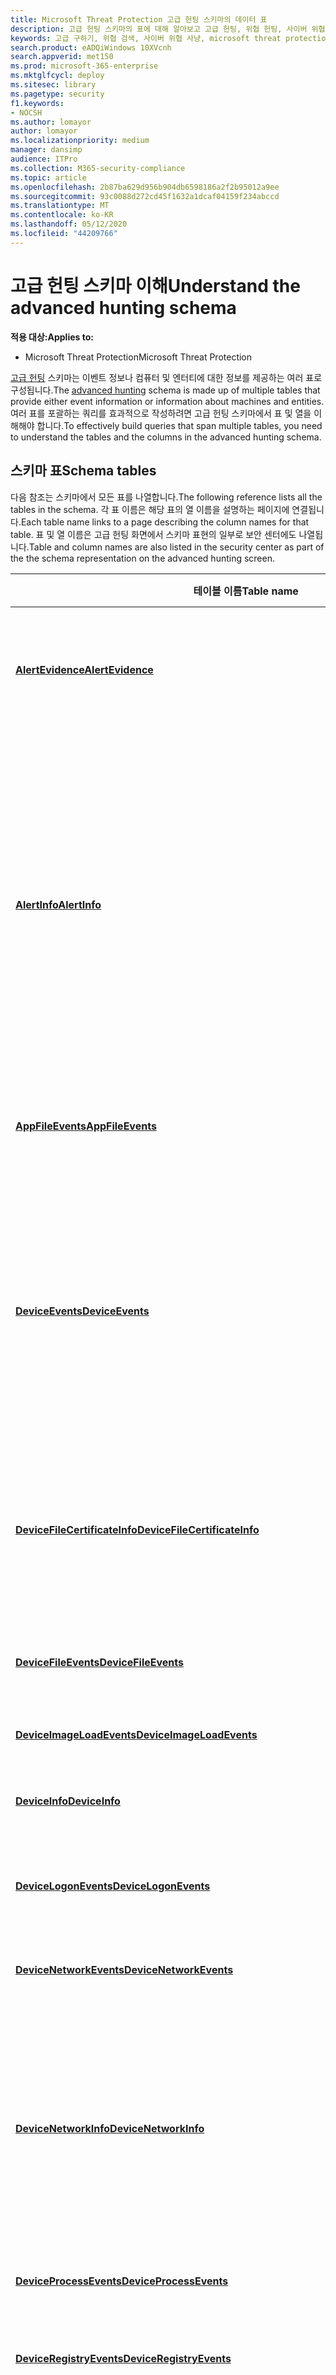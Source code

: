 ```yaml
---
title: Microsoft Threat Protection 고급 헌팅 스키마의 데이터 표
description: 고급 헌팅 스키마의 표에 대해 알아보고 고급 헌팅, 위협 헌팅, 사이버 위협 헌팅, 검색, 쿼리, 원격 분석,
keywords: 고급 구하기, 위협 검색, 사이버 위협 사냥, microsoft threat protection, microsoft 365, mtp, m365, 검색, 쿼리, 원격 분석, 스키마 참조, kusto, table, data
search.product: eADQiWindows 10XVcnh
search.appverid: met150
ms.prod: microsoft-365-enterprise
ms.mktglfcycl: deploy
ms.sitesec: library
ms.pagetype: security
f1.keywords:
- NOCSH
ms.author: lomayor
author: lomayor
ms.localizationpriority: medium
manager: dansimp
audience: ITPro
ms.collection: M365-security-compliance
ms.topic: article
ms.openlocfilehash: 2b87ba629d956b904db6598186a2f2b95012a9ee
ms.sourcegitcommit: 93c0088d272cd45f1632a1dcaf04159f234abccd
ms.translationtype: MT
ms.contentlocale: ko-KR
ms.lasthandoff: 05/12/2020
ms.locfileid: "44209766"
---
```

# <a name="understand-the-advanced-hunting-schema"></a><span data-ttu-id="9ab91-104">고급 헌팅 스키마 이해</span><span class="sxs-lookup"><span data-stu-id="9ab91-104">Understand the advanced hunting schema</span></span>

<span data-ttu-id="9ab91-105">**적용 대상:**</span><span class="sxs-lookup"><span data-stu-id="9ab91-105">**Applies to:**</span></span>
- <span data-ttu-id="9ab91-106">Microsoft Threat Protection</span><span class="sxs-lookup"><span data-stu-id="9ab91-106">Microsoft Threat Protection</span></span>

<span data-ttu-id="9ab91-107">[고급 헌팅](advanced-hunting-overview.md) 스키마는 이벤트 정보나 컴퓨터 및 엔터티에 대한 정보를 제공하는 여러 표로 구성됩니다.</span><span class="sxs-lookup"><span data-stu-id="9ab91-107">The [advanced hunting](advanced-hunting-overview.md) schema is made up of multiple tables that provide either event information or information about machines and entities.</span></span> <span data-ttu-id="9ab91-108">여러 표를 포괄하는 쿼리를 효과적으로 작성하려면 고급 헌팅 스키마에서 표 및 열을 이해해야 합니다.</span><span class="sxs-lookup"><span data-stu-id="9ab91-108">To effectively build queries that span multiple tables, you need to understand the tables and the columns in the advanced hunting schema.</span></span>

## <a name="schema-tables"></a><span data-ttu-id="9ab91-109">스키마 표</span><span class="sxs-lookup"><span data-stu-id="9ab91-109">Schema tables</span></span>

<span data-ttu-id="9ab91-110">다음 참조는 스키마에서 모든 표를 나열합니다.</span><span class="sxs-lookup"><span data-stu-id="9ab91-110">The following reference lists all the tables in the schema.</span></span> <span data-ttu-id="9ab91-111">각 표 이름은 해당 표의 열 이름을 설명하는 페이지에 연결됩니다.</span><span class="sxs-lookup"><span data-stu-id="9ab91-111">Each table name links to a page describing the column names for that table.</span></span> <span data-ttu-id="9ab91-112">표 및 열 이름은 고급 헌팅 화면에서 스키마 표현의 일부로 보안 센터에도 나열됩니다.</span><span class="sxs-lookup"><span data-stu-id="9ab91-112">Table and column names are also listed in the security center as part of the the schema representation on the advanced hunting screen.</span></span>

| <span data-ttu-id="9ab91-113">테이블 이름</span><span class="sxs-lookup"><span data-stu-id="9ab91-113">Table name</span></span> | <span data-ttu-id="9ab91-114">설명</span><span class="sxs-lookup"><span data-stu-id="9ab91-114">Description</span></span> |
|------------|-------------|
| <span data-ttu-id="9ab91-115">**[AlertEvidence](advanced-hunting-alertevidence-table.md)**</span><span class="sxs-lookup"><span data-stu-id="9ab91-115">**[AlertEvidence](advanced-hunting-alertevidence-table.md)**</span></span> | <span data-ttu-id="9ab91-116">알림과 연결 된 파일, IP 주소, Url, 사용자 또는 장치</span><span class="sxs-lookup"><span data-stu-id="9ab91-116">Files, IP addresses, URLs, users, or devices associated with alerts</span></span> |
| <span data-ttu-id="9ab91-117">**[AlertInfo](advanced-hunting-alertinfo-table.md)**</span><span class="sxs-lookup"><span data-stu-id="9ab91-117">**[AlertInfo](advanced-hunting-alertinfo-table.md)**</span></span> | <span data-ttu-id="9ab91-118">심각도 정보 및 위협 분류를 포함 하 여 Microsoft Defender ATP, Office 365 ATP, Microsoft Cloud App Security 및 Azure ATP의 알림</span><span class="sxs-lookup"><span data-stu-id="9ab91-118">Alerts from Microsoft Defender ATP, Office 365 ATP, Microsoft Cloud App Security, and Azure ATP, including severity information and threat categorization</span></span>  |
| <span data-ttu-id="9ab91-119">**[AppFileEvents](advanced-hunting-appfileevents-table.md)**</span><span class="sxs-lookup"><span data-stu-id="9ab91-119">**[AppFileEvents](advanced-hunting-appfileevents-table.md)**</span></span> | <span data-ttu-id="9ab91-120">클라우드 앱 및 서비스의 파일 관련 활동</span><span class="sxs-lookup"><span data-stu-id="9ab91-120">File-related activities in cloud apps and services</span></span> |
| <span data-ttu-id="9ab91-121">**[DeviceEvents](advanced-hunting-deviceevents-table.md)**</span><span class="sxs-lookup"><span data-stu-id="9ab91-121">**[DeviceEvents](advanced-hunting-deviceevents-table.md)**</span></span> | <span data-ttu-id="9ab91-122">Windows Defender Antivirus 및 익스플로잇 보호와 같은 보안 컨트롤에서 트리거되는 이벤트를 포함한 여러 이벤트 유형</span><span class="sxs-lookup"><span data-stu-id="9ab91-122">Multiple event types, including events triggered by security controls such as Windows Defender Antivirus and exploit protection</span></span> |
| <span data-ttu-id="9ab91-123">**[DeviceFileCertificateInfo](advanced-hunting-DeviceFileCertificateInfo-table.md)**</span><span class="sxs-lookup"><span data-stu-id="9ab91-123">**[DeviceFileCertificateInfo](advanced-hunting-DeviceFileCertificateInfo-table.md)**</span></span> | <span data-ttu-id="9ab91-124">끝점의 인증서 확인 이벤트에서 가져온 서명 된 파일의 인증서 정보</span><span class="sxs-lookup"><span data-stu-id="9ab91-124">Certificate information of signed files obtained from certificate verification events on endpoints</span></span> |
| <span data-ttu-id="9ab91-125">**[DeviceFileEvents](advanced-hunting-devicefileevents-table.md)**</span><span class="sxs-lookup"><span data-stu-id="9ab91-125">**[DeviceFileEvents](advanced-hunting-devicefileevents-table.md)**</span></span> | <span data-ttu-id="9ab91-126">파일 생성, 수정 및 기타 파일 시스템 이벤트</span><span class="sxs-lookup"><span data-stu-id="9ab91-126">File creation, modification, and other file system events</span></span> |
| <span data-ttu-id="9ab91-127">**[DeviceImageLoadEvents](advanced-hunting-deviceimageloadevents-table.md)**</span><span class="sxs-lookup"><span data-stu-id="9ab91-127">**[DeviceImageLoadEvents](advanced-hunting-deviceimageloadevents-table.md)**</span></span> | <span data-ttu-id="9ab91-128">DLL 로딩 이벤트</span><span class="sxs-lookup"><span data-stu-id="9ab91-128">DLL loading events</span></span> |
| <span data-ttu-id="9ab91-129">**[DeviceInfo](advanced-hunting-deviceinfo-table.md)**</span><span class="sxs-lookup"><span data-stu-id="9ab91-129">**[DeviceInfo](advanced-hunting-deviceinfo-table.md)**</span></span> | <span data-ttu-id="9ab91-130">컴퓨터 정보(OS 정보 포함)</span><span class="sxs-lookup"><span data-stu-id="9ab91-130">Machine information, including OS information</span></span> |
| <span data-ttu-id="9ab91-131">**[DeviceLogonEvents](advanced-hunting-devicelogonevents-table.md)**</span><span class="sxs-lookup"><span data-stu-id="9ab91-131">**[DeviceLogonEvents](advanced-hunting-devicelogonevents-table.md)**</span></span> | <span data-ttu-id="9ab91-132">로그인 및 기타 인증 이벤트</span><span class="sxs-lookup"><span data-stu-id="9ab91-132">Sign-ins and other authentication events</span></span> |
| <span data-ttu-id="9ab91-133">**[DeviceNetworkEvents](advanced-hunting-devicenetworkevents-table.md)**</span><span class="sxs-lookup"><span data-stu-id="9ab91-133">**[DeviceNetworkEvents](advanced-hunting-devicenetworkevents-table.md)**</span></span> | <span data-ttu-id="9ab91-134">네트워크 연결 및 관련 이벤트</span><span class="sxs-lookup"><span data-stu-id="9ab91-134">Network connection and related events</span></span> |
| <span data-ttu-id="9ab91-135">**[DeviceNetworkInfo](advanced-hunting-devicenetworkinfo-table.md)**</span><span class="sxs-lookup"><span data-stu-id="9ab91-135">**[DeviceNetworkInfo](advanced-hunting-devicenetworkinfo-table.md)**</span></span> | <span data-ttu-id="9ab91-136">연결된 네트워크 및 도메인뿐만 아니라 어댑터, IP 및 MAC 주소를 비롯한 컴퓨터의 네트워크 속성</span><span class="sxs-lookup"><span data-stu-id="9ab91-136">Network properties of machines, including adapters, IP and MAC addresses, as well as connected networks and domains</span></span> |
| <span data-ttu-id="9ab91-137">**[DeviceProcessEvents](advanced-hunting-deviceprocessevents-table.md)**</span><span class="sxs-lookup"><span data-stu-id="9ab91-137">**[DeviceProcessEvents](advanced-hunting-deviceprocessevents-table.md)**</span></span> | <span data-ttu-id="9ab91-138">프로세스 생성 및 관련 이벤트</span><span class="sxs-lookup"><span data-stu-id="9ab91-138">Process creation and related events</span></span> |
| <span data-ttu-id="9ab91-139">**[DeviceRegistryEvents](advanced-hunting-deviceregistryevents-table.md)**</span><span class="sxs-lookup"><span data-stu-id="9ab91-139">**[DeviceRegistryEvents](advanced-hunting-deviceregistryevents-table.md)**</span></span> | <span data-ttu-id="9ab91-140">레지스트리 항목 생성 및 수정</span><span class="sxs-lookup"><span data-stu-id="9ab91-140">Creation and modification of registry entries</span></span> |
| <span data-ttu-id="9ab91-141">**[DeviceTvmSecureConfigurationAssessment](advanced-hunting-tvm-configassessment-table.md)**</span><span class="sxs-lookup"><span data-stu-id="9ab91-141">**[DeviceTvmSecureConfigurationAssessment](advanced-hunting-tvm-configassessment-table.md)**</span></span> | <span data-ttu-id="9ab91-142">장치에서 다양한 보안 구성의 상태를 나타내는 위협 및 취약성 관리 평가 이벤트</span><span class="sxs-lookup"><span data-stu-id="9ab91-142">Threat & Vulnerability Management assessment events, indicating the status of various security configurations on devices</span></span> |
| <span data-ttu-id="9ab91-143">**[DeviceTvmSecureConfigurationAssessmentKB](advanced-hunting-tvm-secureconfigkb-table.md)**</span><span class="sxs-lookup"><span data-stu-id="9ab91-143">**[DeviceTvmSecureConfigurationAssessmentKB](advanced-hunting-tvm-secureconfigkb-table.md)**</span></span> | <span data-ttu-id="9ab91-144">위협 및 취약성 관리에서 장치를 평가하기 위해 사용하는 다양한 보안 구성에 대한 기술 자료. 다양한 표준과 벤치 마크에 대한 매핑 포함</span><span class="sxs-lookup"><span data-stu-id="9ab91-144">Knowledge base of various security configurations used by Threat & Vulnerability Management to assess devices; includes mappings to various standards and benchmarks</span></span>  |
| <span data-ttu-id="9ab91-145">**[DeviceTvmSoftwareInventoryVulnerabilities](advanced-hunting-tvm-softwareinventory-table.md)**</span><span class="sxs-lookup"><span data-stu-id="9ab91-145">**[DeviceTvmSoftwareInventoryVulnerabilities](advanced-hunting-tvm-softwareinventory-table.md)**</span></span> | <span data-ttu-id="9ab91-146">이러한 소프트웨어 제품의 알려진 모든 취약점과 함께 장치의 소프트웨어 인벤터리</span><span class="sxs-lookup"><span data-stu-id="9ab91-146">Inventory of software on devices as well as any known vulnerabilities in these software products</span></span> |
| <span data-ttu-id="9ab91-147">**[DeviceTvmSoftwareVulnerabilitiesKB](advanced-hunting-tvm-softwarevulnerability-table.md)**</span><span class="sxs-lookup"><span data-stu-id="9ab91-147">**[DeviceTvmSoftwareVulnerabilitiesKB](advanced-hunting-tvm-softwarevulnerability-table.md)**</span></span> | <span data-ttu-id="9ab91-148">익스플로잇 코드를 공개적으로 사용할 수 있는지를 포함하여 공개적으로 보고된 취약성에 대한 기술 자료</span><span class="sxs-lookup"><span data-stu-id="9ab91-148">Knowledge base of publicly disclosed vulnerabilities, including whether exploit code is publicly available</span></span> |
| <span data-ttu-id="9ab91-149">**[EmailAttachmentInfo](advanced-hunting-emailattachmentinfo-table.md)**</span><span class="sxs-lookup"><span data-stu-id="9ab91-149">**[EmailAttachmentInfo](advanced-hunting-emailattachmentinfo-table.md)**</span></span> | <span data-ttu-id="9ab91-150">전자 메일에 첨부 된 파일에 대 한 정보</span><span class="sxs-lookup"><span data-stu-id="9ab91-150">Information about files attached to emails</span></span> |
| <span data-ttu-id="9ab91-151">**[EmailEvents](advanced-hunting-emailevents-table.md)**</span><span class="sxs-lookup"><span data-stu-id="9ab91-151">**[EmailEvents](advanced-hunting-emailevents-table.md)**</span></span> | <span data-ttu-id="9ab91-152">전자 메일 배달 및 차단 이벤트를 비롯 한 Microsoft 365 전자 메일 이벤트</span><span class="sxs-lookup"><span data-stu-id="9ab91-152">Microsoft 365 email events, including email delivery and blocking events</span></span> |
| <span data-ttu-id="9ab91-153">**[EmailUrlInfo](advanced-hunting-emailurlinfo-table.md)**</span><span class="sxs-lookup"><span data-stu-id="9ab91-153">**[EmailUrlInfo](advanced-hunting-emailurlinfo-table.md)**</span></span> | <span data-ttu-id="9ab91-154">Microsoft 365 전자 메일의 Url에 대 한 정보</span><span class="sxs-lookup"><span data-stu-id="9ab91-154">Information about URLs on Microsoft 365 emails</span></span> |
| <span data-ttu-id="9ab91-155">**[IdentityInfo](advanced-hunting-identityinfo-table.md)**</span><span class="sxs-lookup"><span data-stu-id="9ab91-155">**[IdentityInfo](advanced-hunting-identityinfo-table.md)**</span></span> | <span data-ttu-id="9ab91-156">Azure Active Directory를 비롯 한 다양 한 원본의 계정 정보</span><span class="sxs-lookup"><span data-stu-id="9ab91-156">Account information from various sources, including Azure Active Directory</span></span> |
| <span data-ttu-id="9ab91-157">**[IdentityLogonEvents](advanced-hunting-identitylogonevents-table.md)**</span><span class="sxs-lookup"><span data-stu-id="9ab91-157">**[IdentityLogonEvents](advanced-hunting-identitylogonevents-table.md)**</span></span> | <span data-ttu-id="9ab91-158">Active Directory 및 기타 Microsoft online services를 통해 기록 되는 인증 이벤트</span><span class="sxs-lookup"><span data-stu-id="9ab91-158">Authentication events recorded by Active Directory and other Microsoft online services</span></span> |
| <span data-ttu-id="9ab91-159">**[IdentityQueryEvents](advanced-hunting-identityqueryevents-table.md)**</span><span class="sxs-lookup"><span data-stu-id="9ab91-159">**[IdentityQueryEvents](advanced-hunting-identityqueryevents-table.md)**</span></span> | <span data-ttu-id="9ab91-160">Active Directory 개체에 대해 수행 되는 쿼리 작업 (예: 사용자, 그룹, 장치 및 도메인)</span><span class="sxs-lookup"><span data-stu-id="9ab91-160">Query activities performed against Active Directory objects, such as users, groups, devices, and domains</span></span> |




## <a name="related-topics"></a><span data-ttu-id="9ab91-161">관련 항목</span><span class="sxs-lookup"><span data-stu-id="9ab91-161">Related topics</span></span>
- [<span data-ttu-id="9ab91-162">고급 헌팅 개요</span><span class="sxs-lookup"><span data-stu-id="9ab91-162">Advanced hunting overview</span></span>](advanced-hunting-overview.md)
- [<span data-ttu-id="9ab91-163">쿼리 언어 배우기</span><span class="sxs-lookup"><span data-stu-id="9ab91-163">Learn the query language</span></span>](advanced-hunting-query-language.md)
- [<span data-ttu-id="9ab91-164">쿼리 결과 작업</span><span class="sxs-lookup"><span data-stu-id="9ab91-164">Work with query results</span></span>](advanced-hunting-query-results.md)
- [<span data-ttu-id="9ab91-165">공유 쿼리 사용</span><span class="sxs-lookup"><span data-stu-id="9ab91-165">Use shared queries</span></span>](advanced-hunting-shared-queries.md)
- [<span data-ttu-id="9ab91-166">여러 장치 및 전자 메일에서 위협을 탐지</span><span class="sxs-lookup"><span data-stu-id="9ab91-166">Hunt for threats across devices and emails</span></span>](advanced-hunting-query-emails-devices.md)
- [<span data-ttu-id="9ab91-167">쿼리 모범 사례 적용</span><span class="sxs-lookup"><span data-stu-id="9ab91-167">Apply query best practices</span></span>](advanced-hunting-best-practices.md)
